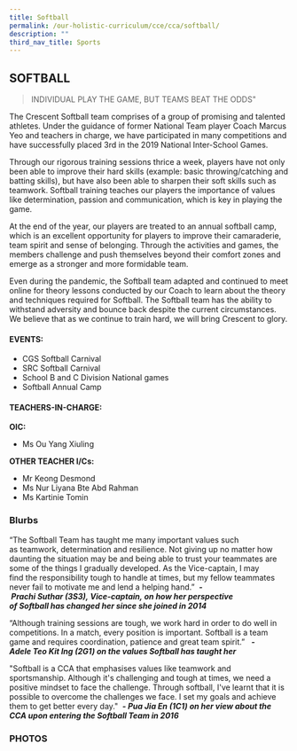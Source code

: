 ```yaml
---
title: Softball
permalink: /our-holistic-curriculum/cce/cca/softball/
description: ""
third_nav_title: Sports
---
```

## **SOFTBALL**

>INDIVIDUAL PLAY THE GAME, BUT TEAMS BEAT THE ODDS"

The Crescent Softball team comprises of a group of promising and talented athletes. Under the guidance of former National Team player Coach Marcus Yeo and teachers in charge, we have participated in many competitions and have successfully placed 3rd in the 2019 National Inter-School Games.

Through our rigorous training sessions thrice a week, players have not only been able to improve their hard skills (example: basic throwing/catching and batting skills), but have also been able to sharpen their soft skills such as teamwork. Softball training teaches our players the importance of values like determination, passion and communication, which is key in playing the game. 

At the end of the year, our players are treated to an annual softball camp, which is an excellent opportunity for players to improve their camaraderie, team spirit and sense of belonging. Through the activities and games, the members challenge and push themselves beyond their comfort zones and emerge as a stronger and more formidable team.

Even during the pandemic, the Softball team adapted and continued to meet online for theory lessons conducted by our Coach to learn about the theory and techniques required for Softball. The Softball team has the ability to withstand adversity and bounce back despite the current circumstances. We believe that as we continue to train hard, we will bring Crescent to glory.

#### **EVENTS:**
*   CGS Softball Carnival
*   SRC Softball Carnival
*   School B and C Division National games
*   Softball Annual Camp

#### **TEACHERS-IN-CHARGE:**
**OIC:**
* Ms Ou Yang Xiuling

**OTHER TEACHER I/Cs:**
* Mr Keong Desmond
* Ms Nur Liyana Bte Abd Rahman
* Ms Kartinie Tomin


### **Blurbs**
“The Softball Team has taught me many important values such as teamwork, determination and resilience. Not giving up no matter how daunting the situation may be and being able to trust your teammates are some of the things I gradually developed. As the Vice\-captain, I may find the responsibility tough to handle at times, but my fellow teammates never fail to motivate me and lend a helping hand.” 
***- Prachi Suthar (3S3), Vice\-captain, on how her perspective of Softball has changed her since she joined in 2014***

“Although training sessions are tough, we work hard in order to do well in competitions. In a match, every position is important. Softball is a team game and requires coordination, patience and great team spirit.”  
***- Adele Teo Kit Ing (2G1) on the values Softball has taught her***

"Softball is a CCA that emphasises values like teamwork and sportsmanship. Although it's challenging and tough at times, we need a positive mindset to face the challenge. Through softball, I've learnt that it is possible to overcome the challenges we face. I set my goals and achieve them to get better every day." 
***- Pua Jia En (1C1) on her view about the CCA upon entering the Softball Team in 2016***



### **PHOTOS**